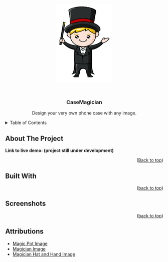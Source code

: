 <a name="readme-top"></a>

<!-- PROJECT LOGO -->
<p align="center">
  <img src="public/magician.png" alt="project logo" height=250px width=180px aspect-ratio="1 / 1" align="center" />
</p>

<!-- PROJECT OVERVIEW -->
<br />
  <h3 align="center">CaseMagician</h3>

  <p align="center">
      Design your very own phone case with any image.
    <br/>
  </p>

<!-- TABLE OF CONTENTS -->
<details>
  <summary>Table of Contents</summary>
  <ol>
    <li><a href="#about-the-project">About The Project</a></li>
    <li><a href="#built-with">Built With</a></li>
    <li><a href="#screenshots">Screenshots</a></li>
  </ol>
</details>

<!-- ABOUT THE PROJECT -->

## About The Project

<b>Link to live demo: (project still under development)</b>

<p align="right">(<a href="#readme-top">Back to top</a>)</p>

<!-- BUILT WITH -->

## Built With

<!-- * [![React][React]][React-url] -->
<!-- * [![React-router][React-router]][React-router-url] -->
<!-- * [![JavaScript][JavaScript]][JavaScript-url] -->
<!-- * ![CSS][CSS] -->
<!-- * [![Sass][Sass]][Sass-url] -->
<!-- * ![HTML5][HTML5] -->
<!-- * [![Vite][Vite]][Vite-url] -->
<!-- * [![Firebase][Firebase]][Firebase-url] -->

<p align="right">(<a href="#readme-top">back to top</a>)</p>

<!-- Screenshots -->

## Screenshots

<!-- <img src="" alt="" width="1200"/> -->
<!-- <img src="" alt="" width="300"/> -->

<p align="right">(<a href="#readme-top">back to top</a>)</p>

<!-- Attributions -->

## Attributions

<ul>
  <li><a href="https://www.vecteezy.com/free-png/cartoon-style">Magic Pot Image</a></li>
  <li><a href="https://www.pngegg.com/en/png-nbckl">Magician Image</a></li>
  <li><a href="https://pngimg.com/image/73744">Magician Hat and Hand Image</a></li>
</ul>

<!-- MARKDOWN LINKS -->

[React]: https://img.shields.io/badge/react-%2320232a.svg?style=for-the-badge&logo=react&logoColor=%2361DAFB
[React-url]: https://react.dev
[React-router]: https://img.shields.io/badge/React_Router-CA4245?style=for-the-badge&logo=react-router&logoColor=white
[React-router-url]: https://reactrouter.com/en/main
[JavaScript]: https://img.shields.io/badge/JavaScript-323330?style=for-the-badge&logo=javascript&logoColor=F7DF1E
[JavaScript-url]: https://www.javascript.com
[CSS]: https://img.shields.io/badge/css3-%231572B6.svg?style=for-the-badge&logo=css3&logoColor=white
[Sass]: https://img.shields.io/badge/Sass-CC6699?style=for-the-badge&logo=sass&logoColor=white
[Sass-url]: https://sass-lang.com
[HTML5]: https://img.shields.io/badge/HTML-239120?style=for-the-badge&logo=html5&logoColor=white
[Vite]: https://img.shields.io/badge/vite-%23646CFF.svg?style=for-the-badge&logo=vite&logoColor=white
[Vite-url]: https://vitejs.dev
[Firebase]: https://img.shields.io/badge/Firebase-039BE5?style=for-the-badge&logo=Firebase&logoColor=white
[Firebase-url]: https://firebase.google.com
